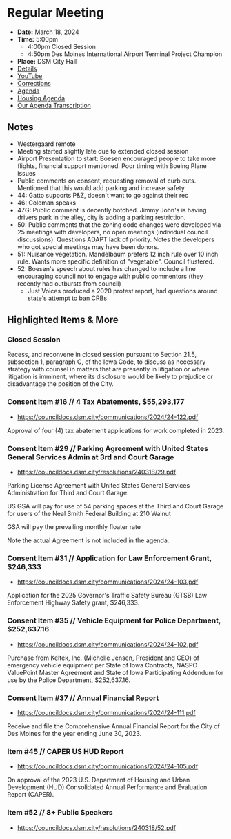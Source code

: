 # Regular Meeting

- **Date:** March 18, 2024
- **Time:** 5:00pm
    - 4:00pm Closed Session
    - 4:50pm Des Moines International Airport Terminal Project Champion 
- **Place:** DSM City Hall
- [Details](https://www.dsm.city/citycouncil_detail_T60_R2815.php)
- [YouTube](https://youtube.com/live/7s5qVsLsWo4)
- [Corrections](https://councildocs.dsm.city/corrections/20240318%20CAP.pdf)
- [Agenda](https://councildocs.dsm.city/agendas/AG20240318.pdf)
- [Housing Agenda](https://councildocs.dsm.city/agendas/mg20240318.pdf)
- [Our Agenda Transcription](#/view/agenda~2024~transcription~03-18_RM)

## Notes

- Westergaard remote
- Meeting started slightly late due to extended closed session
- Airport Presentation to start: Boesen encouraged people to take more flights, financial support mentioned. Poor timing with Boeing Plane issues
- Public comments on consent, requesting removal of curb cuts. Mentioned that this would add parking and increase safety
- 44: Gatto supports P&Z, doesn't want to go against their rec
- 46: Coleman speaks
- 47G: Public comment is decently botched. Jimmy John's is having drivers park in the alley, city is adding a parking restriction.
- 50: Public comments that the zoning code changes were developed via 25 meetings with developers, no open meetings (individual council discussions). Questions ADAPT lack of priority. Notes the developers who got special meetings may have been donors.
- 51: Nuisance vegetation. Mandelbaum prefers 12 inch rule over 10 inch rule. Wants more specific definition of "vegetable". Council flustered.
- 52: Boesen's speech about rules has changed to include a line encouraging council not to engage with public commentors (they recently had outbursts from council)
    - Just Voices produced a 2020 protest report, had questions around state's attempt to ban CRBs

## Highlighted Items & More

### Closed Session

Recess, and reconvene in closed session pursuant to Section 21.5, subsection 1, paragraph C, 
of the Iowa Code, to discuss as necessary strategy with counsel in matters that are presently in 
litigation or where litigation is imminent, 
where its disclosure would be likely to prejudice or disadvantage the position of the City. 

### Consent Item #16 // 4 Tax Abatements, $55,293,177

- https://councildocs.dsm.city/communications/2024/24-122.pdf

Approval of four (4) tax abatement applications for work completed in 2023.

### Consent Item #29 // Parking Agreement with United States General Services Admin at 3rd and Court Garage

- https://councildocs.dsm.city/resolutions/240318/29.pdf

Parking License Agreement with United States General Services Administration for Third and Court Garage. 

US GSA will pay for use of 54 parking spaces at the Third and Court Garage for users of the Neal Smith Federal Building at 210 Walnut

GSA will pay the prevailing monthly floater rate

Note the actual Agreement is not included in the agenda.

### Consent Item #31 // Application for Law Enforcement Grant, $246,333

- https://councildocs.dsm.city/communications/2024/24-103.pdf

Application for the 2025 Governor's Traffic Safety Bureau (GTSB) Law Enforcement Highway Safety grant, $246,333. 

### Consent Item #35 // Vehicle Equipment for Police Department, $252,637.16

- https://councildocs.dsm.city/communications/2024/24-102.pdf

Purchase from Keltek, Inc. (Michelle Jensen, President and CEO) of emergency vehicle equipment per State of Iowa Contracts, NASPO ValuePoint Master Agreement and State of Iowa Participating Addendum for use by the Police Department, $252,637.16. 

### Consent Item #37 // Annual Financial Report

- https://councildocs.dsm.city/communications/2024/24-111.pdf

Receive and file the Comprehensive Annual Financial Report for the City of Des Moines for the year ending June 30, 2023. 

### Item #45 // CAPER US HUD Report

- https://councildocs.dsm.city/communications/2024/24-105.pdf

On approval of the 2023 U.S. Department of Housing and Urban Development (HUD) Consolidated Annual Performance and Evaluation Report (CAPER). 

### Item #52 // 8+ Public Speakers

- https://councildocs.dsm.city/resolutions/240318/52.pdf
